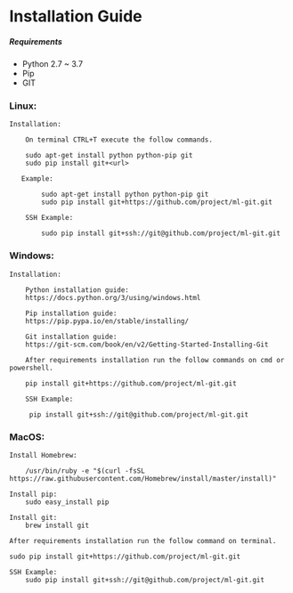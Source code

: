 Installation Guide
==================

##### Requirements

- Python 2.7 ~ 3.7
- Pip
- GIT

### Linux:

    Installation:
    
    	On terminal CTRL+T execute the follow commands.
    
        sudo apt-get install python python-pip git
        sudo pip install git+<url>
    
       Example:
    
            sudo apt-get install python python-pip git
            sudo pip install git+https://github.com/project/ml-git.git
    
        SSH Example:
    
            sudo pip install git+ssh://git@github.com/project/ml-git.git


### Windows:

    Installation:
    
        Python installation guide:
        https://docs.python.org/3/using/windows.html
        
        Pip installation guide:
        https://pip.pypa.io/en/stable/installing/
        
        Git installation guide:
        https://git-scm.com/book/en/v2/Getting-Started-Installing-Git
        
        After requirements installation run the follow commands on cmd or powershell.
       
        pip install git+https://github.com/project/ml-git.git
        
        SSH Example:
        
         pip install git+ssh://git@github.com/project/ml-git.git

### MacOS:

	Install Homebrew:
		
		/usr/bin/ruby -e "$(curl -fsSL https://raw.githubusercontent.com/Homebrew/install/master/install)"
		
	Install pip:
		sudo easy_install pip
		
	Install git:
		brew install git
	
	After requirements installation run the follow command on terminal.
	
	sudo pip install git+https://github.com/project/ml-git.git
	
	SSH Example:
		sudo pip install git+ssh://git@github.com/project/ml-git.git